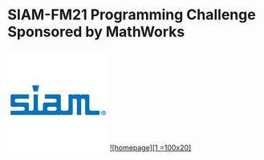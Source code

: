 # SIAM-FM21 Programming Challenge Sponsored by MathWorks


![SIAM](SIAM.png) [![homepage][1 =100x20]][2]

[1]:  MathWorks.png 
[2]:  https://www.mathworks.com/academia/student-competitions/siam-financial-mathematics-and-engineering-student-programming-competition.html "Redirect to MathWorks server"

